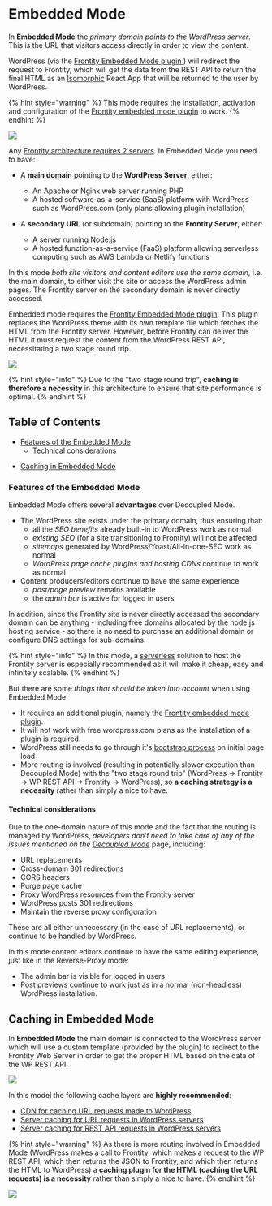 # Embedded Mode

In **Embedded Mode** the _primary domain points to the WordPress server_. This is the URL that visitors access directly in order to view the content.

WordPress (via the [Frontity Embedded Mode plugin ](https://api.frontity.org/frontity-plugins/embedded-mode)) will redirect the request to Frontity, which will get the data from the REST API to return the final HTML as an [Isomorphic](https://medium.com/capital-one-tech/why-everyone-is-talking-about-isomorphic-universal-javascript-and-why-it-matters-38c07c87905) React App that will be returned to the user by WordPress.

{% hint style="warning" %}
This mode requires the installation, activation and configuration of the [Frontity embedded mode plugin](https://api.frontity.org/frontity-plugins/embedded-mode) to work.
{% endhint %}

![](https://frontity.org/wp-content/uploads/2021/05/frontity-embedded-mode.png)

Any [Frontity architecture requires 2 servers](README.md). In Embedded Mode you need to have:

- A **main domain** pointing to the **WordPress Server**, either:
  - An Apache or Nginx web server running PHP
  - A hosted software-as-a-service (SaaS) platform with WordPress such as WordPress.com (only plans allowing plugin installation)

- A **secondary URL** (or subdomain) pointing to the **Frontity Server**, either:
  - A server running Node.js
  - A hosted function-as-a-service (FaaS) platform allowing serverless computing such as AWS Lambda or Netlify functions

In this mode _both site visitors and content editors use the same domain_, i.e. the main domain, to either visit the site or access the WordPress admin pages. The Frontity server on the secondary domain is never directly accessed.

Embedded mode requires the [Frontity Embedded Mode plugin](https://api.frontity.org/frontity-plugins/embedded-mode). This plugin replaces the WordPress theme with its own template file which fetches the HTML from the Frontity server. However, before Frontity can deliver the HTML it must request the content from the WordPress REST API, necessitating a two stage round trip.

![](https://frontity.org/wp-content/uploads/2021/05/workflow-embedded-mode.png)

{% hint style="info" %}
Due to the "two stage round trip", **caching is therefore a necessity** in this architecture to ensure that site performance is optimal.
{% endhint %}

## Table of Contents

<!-- toc -->

  * [Features of the Embedded Mode](#features-of-the-embedded-mode)
    + [Technical considerations](#technical-considerations)
- [Caching in Embedded Mode](#caching-in-embedded-mode)

<!-- tocstop -->

### Features of the Embedded Mode

Embedded Mode offers several **advantages** over Decoupled Mode.

- The WordPress site exists under the primary domain, thus ensuring that:
  - all the _SEO benefits_ already built-in to WordPress work as normal
  - _existing SEO_ (for a site transitioning to Frontity) will not be affected
  - _sitemaps_ generated by WordPress/Yoast/All-in-one-SEO work as normal
  - _WordPress page cache plugins and hosting CDNs_ continue to work as normal
- Content producers/editors continue to have the same experience
  - _post/page preview_ remains available
  - the _admin bar_ is active for logged in users

In addition, since the Frontity site is never directly accessed the secondary domain can be anything - including free domains allocated by the node.js hosting service - so there is no need to purchase an additional domain or configure DNS settings for sub-domains.

{% hint style="info" %}
In this mode, a [serverless](https://about.gitlab.com/topics/serverless/) solution to host the Frontity server is especially recommended as it will make it cheap, easy and infinitely scalable.
{% endhint %}

But there are some _things that should be taken into account_ when using Embedded Mode:

- It requires an additional plugin, namely the [Frontity embedded mode plugin](https://api.frontity.org/frontity-plugins/embedded-mode).
- It will not work with free wordpress.com plans as the installation of a plugin is required.
- WordPress still needs to go through it's [bootstrap process](https://wordpress.tv/2017/06/22/alain-schlesser-demystifying-the-wordpress-bootstrap-process/) on initial page load
- More routing is involved (resulting in potentially slower execution than Decoupled Mode) with the "two stage round trip" (WordPress → Frontity → WP REST API → Frontity → WordPress), so **a caching strategy is a necessity** rather than simply a nice to have.

#### Technical considerations

Due to the one-domain nature of this mode and the fact that the routing is managed by WordPress, _developers don’t need to take care of any of the issues mentioned on the [Decoupled Mode](./decoupled-mode.md)_ page, including:
  - URL replacements
  - Cross-domain 301 redirections
  - CORS headers
  - Purge page cache
  - Proxy WordPress resources from the Frontity server
  - WordPress posts 301 redirections
  - Maintain the reverse proxy configuration

These are all either unnecessary (in the case of URL replacements), or continue to be handled by WordPress.

In this mode content editors continue to have the same editing experience, just like in the Reverse-Proxy mode:

- The admin bar is visible for logged in users.
- Post previews continue to work just as in a normal (non-headless) WordPress installation.


## Caching in Embedded Mode

In **Embedded Mode** the main domain is connected to the WordPress server which will use a custom template (provided by the plugin) to redirect to the Frontity Web Server in order to get the proper HTML based on the data of the WP REST API.

![](https://frontity.org/wp-content/uploads/2021/05/embedded-mode-features-cache.png)

In this model the following cache layers are **highly recommended**:
- [CDN for caching URL requests made to WordPress](../performance/caching.md#cdn-for-wordpress-servers)
- [Server caching for URL requests in WordPress servers](../performance/caching.md#server-caching-for-url-requests-in-wordpress-servers)
- [Server caching for REST API requests in WordPress servers](../performance/caching.md#server-caching-for-rest-api-requests-in-wordpress-servers)


{% hint style="warning" %}
As there is more routing involved in Embedded Mode (WordPress makes a call to Frontity, which makes a request to the WP REST API, which then returns the JSON to Frontity, and which then returns the HTML to WordPress) a **caching plugin for the HTML (caching the URL requests) is a necessity** rather than simply a nice to have.
{% endhint %}

![](https://frontity.org/wp-content/uploads/2021/05/cache-embedded-mode.png)





